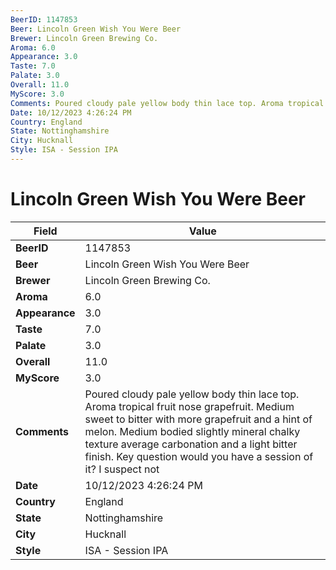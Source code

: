 ```yaml
---
BeerID: 1147853
Beer: Lincoln Green Wish You Were Beer
Brewer: Lincoln Green Brewing Co.
Aroma: 6.0
Appearance: 3.0
Taste: 7.0
Palate: 3.0
Overall: 11.0
MyScore: 3.0
Comments: Poured cloudy pale yellow body thin lace top. Aroma tropical fruit nose grapefruit. Medium sweet to bitter with more grapefruit and a hint of melon. Medium bodied slightly mineral chalky texture average carbonation and a light bitter finish. Key question would you have a session of it? I suspect not
Date: 10/12/2023 4:26:24 PM
Country: England
State: Nottinghamshire
City: Hucknall
Style: ISA - Session IPA
---
```


# Lincoln Green Wish You Were Beer

| Field         | Value |
|---------------|-------|
| **BeerID** | 1147853 |
| **Beer** | Lincoln Green Wish You Were Beer |
| **Brewer** | Lincoln Green Brewing Co. |
| **Aroma** | 6.0 |
| **Appearance** | 3.0 |
| **Taste** | 7.0 |
| **Palate** | 3.0 |
| **Overall** | 11.0 |
| **MyScore** | 3.0 |
| **Comments** | Poured cloudy pale yellow body thin lace top. Aroma tropical fruit nose grapefruit. Medium sweet to bitter with more grapefruit and a hint of melon. Medium bodied slightly mineral chalky texture average carbonation and a light bitter finish. Key question would you have a session of it? I suspect not |
| **Date** | 10/12/2023 4:26:24 PM |
| **Country** | England |
| **State** | Nottinghamshire |
| **City** | Hucknall |
| **Style** | ISA - Session IPA |

